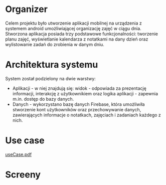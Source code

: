 # Organizer

Celem projektu było utworzenie aplikacji mobilnej na urządzenia z systemem android umożliwiającej organizację zajęć w ciągu dnia. Stworzona aplikacja posiada trzy podstawowe funkcjonalności: tworzenie planu zajęć, wyświetlanie kalendarza z notatkami na dany dzień oraz wylistowanie zadań do zrobienia w danym dniu.

# Architektura systemu

System został podzielony na dwie warstwy:
- Aplikacji - w niej znajdują się: widok - odpowiada za prezentację informacji, interakcję z użytkownikiem oraz logika aplikacji - zapewnia m.in. dostęp do bazy danych. 
-  Danych - wykorzystano bazę danych Firebase, która umożliwiła stworzenie kont użytkowników oraz przechowywanie danych, zawierających informacje o notatkach, zajęciach i zadaniach każdego z nich.

# Use case

[useCase.pdf](https://github.com/agatasidlo/Organizer/files/3272660/useCase.pdf)

# Screeny